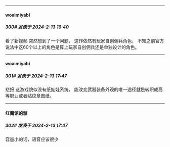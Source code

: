 
*****

####  woaimiyabi  
##### 300#       发表于 2024-2-13 16:40

看了新视频 突然想到了一个问题， 这作依然有玩家自创佣兵角色， 不知之前官方说法中这60个以上的角色是算上玩家自创佣兵还是单独设计的角色。


*****

####  woaimiyabi  
##### 301#       发表于 2024-2-13 17:47

悲报 这游戏貌似没有纸娃娃系统， 能改变武器装备外观的唯一途径就是转职成高等职业或者贴纹章图纸。

*****

####  红魔馆的糖  
##### 302#       发表于 2024-2-13 17:47

容量小的话，语音应该很少

